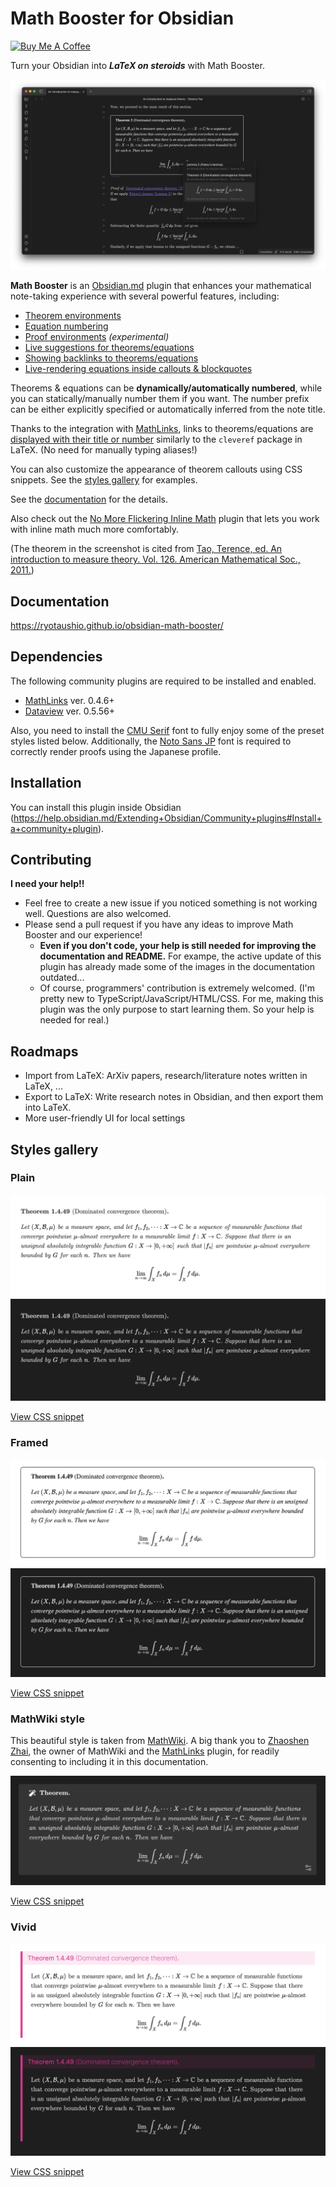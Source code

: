 # Math Booster for Obsidian

<a href="https://www.buymeacoffee.com/ryotaushio" target="_blank"><img src="https://cdn.buymeacoffee.com/buttons/v2/default-yellow.png" alt="Buy Me A Coffee" style="height: 60px !important;width: 217px !important;" ></a>

Turn your Obsidian into ***LaTeX on steroids*** with Math Booster. 

![Screenshot](docs/fig/screenshot.png)

**Math Booster** is an [Obsidian.md](https://obsidian.md/) plugin that enhances your mathematical note-taking experience with several powerful features, including:

- [Theorem environments](https://ryotaushio.github.io/obsidian-math-booster//math-callouts)
- [Equation numbering](https://ryotaushio.github.io/obsidian-math-booster//equation-number)
- [Proof environments](https://ryotaushio.github.io/obsidian-math-booster//proofs) _(experimental)_
- [Live suggestions for theorems/equations](https://ryotaushio.github.io/obsidian-math-booster//suggest)
- [Showing backlinks to theorems/equations](https://ryotaushio.github.io/obsidian-math-booster//backlinks)
- [Live-rendering equations inside callouts & blockquotes](https://ryotaushio.github.io/obsidian-math-booster//math-preview)

Theorems & equations can be **dynamically/automatically numbered**, while you can statically/manually number them if you want.
The number prefix can be either explicitly specified or automatically inferred from the note title.

Thanks to the integration with [MathLinks](https://github.com/zhaoshenzhai/obsidian-mathlinks), links to theorems/equations are [displayed with their title or number](https://ryotaushio.github.io/obsidian-math-booster//cleveref) similarly to the `cleveref` package in LaTeX. (No need for manually typing aliases!)

You can also customize the appearance of theorem callouts using CSS snippets. See the [styles gallery](#styles-gallery) for examples.

See the [documentation](https://ryotaushio.github.io/obsidian-math-booster/) for the details.

Also check out the [No More Flickering Inline Math](https://github.com/RyotaUshio/obsidian-inline-math) plugin that lets you work with inline math much more comfortably.

(The theorem in the screenshot is cited from [Tao, Terence, ed. An introduction to measure theory. Vol. 126. American Mathematical Soc., 2011.](https://terrytao.files.wordpress.com/2012/12/gsm-126-tao5-measure-book.pdf))

## Documentation

https://ryotaushio.github.io/obsidian-math-booster/

## Dependencies

The following community plugins are required to be installed and enabled.

- [MathLinks](https://github.com/zhaoshenzhai/obsidian-mathlinks) ver. 0.4.6+
- [Dataview](https://github.com/blacksmithgu/obsidian-dataview) ver. 0.5.56+

Also, you need to install the [CMU Serif](https://www.cufonfonts.com/font/cmu-serif) font to fully enjoy some of the preset styles listed below. Additionally, the [Noto Sans JP](https://fonts.google.com/noto/specimen/Noto+Sans+JP) font is required to correctly render proofs using the Japanese profile.

## Installation

You can install this plugin inside Obsidian (https://help.obsidian.md/Extending+Obsidian/Community+plugins#Install+a+community+plugin).

## Contributing

**I need your help!!**

- Feel free to create a new issue if you noticed something is not working well. Questions are also welcomed.
- Please send a pull request if you have any ideas to improve Math Booster and our experience!
  - **Even if you don't code, your help is still needed for improving the documentation and README.** For exampe, the active update of this plugin has already made some of the images in the documentation outdated...
  - Of course, programmers' contribution is extremely welcomed. (I'm pretty new to TypeScript/JavaScript/HTML/CSS. For me, making this plugin was the only purpose to start learning them. So your help is needed for real.)

## Roadmaps

- Import from LaTeX: ArXiv papers, research/literature notes written in LaTeX, ...
- Export to LaTeX: Write research notes in Obsidian, and then export them into LaTeX.
- More user-friendly UI for local settings

## Styles gallery

### Plain

![Plain light](docs/fig/plain.png)
![Plain dark](docs/fig/plain-dark.png)

[View CSS snippet](https://github.com/RyotaUshio/obsidian-math-booster/blob/master/styles/plain.css)

### Framed

![Framed](docs/fig/framed.png)
![Framed dark](docs/fig/framed-dark.png)

[View CSS snippet](https://github.com/RyotaUshio/obsidian-math-booster/blob/master/styles/framed.css)

### MathWiki style

This beautiful style is taken from [MathWiki](https://github.com/zhaoshenzhai/MathWiki). A big thank you to [Zhaoshen Zhai](https://github.com/zhaoshenzhai), the owner of MathWiki and the [MathLinks](https://github.com/zhaoshenzhai/obsidian-mathlinks) plugin, for readily consenting to including it in this documentation.


![MathWiki style](docs/fig/mathwiki.png)

[View CSS snippet](https://github.com/RyotaUshio/obsidian-math-booster/blob/master/styles/mathwiki.css)

### Vivid

![Vivid light](docs/fig/vivid-light.png)
![Vivid dark](docs/fig/vivid-dark.png)

[View CSS snippet](https://github.com/RyotaUshio/obsidian-math-booster/blob/master/styles/vivid.css)

